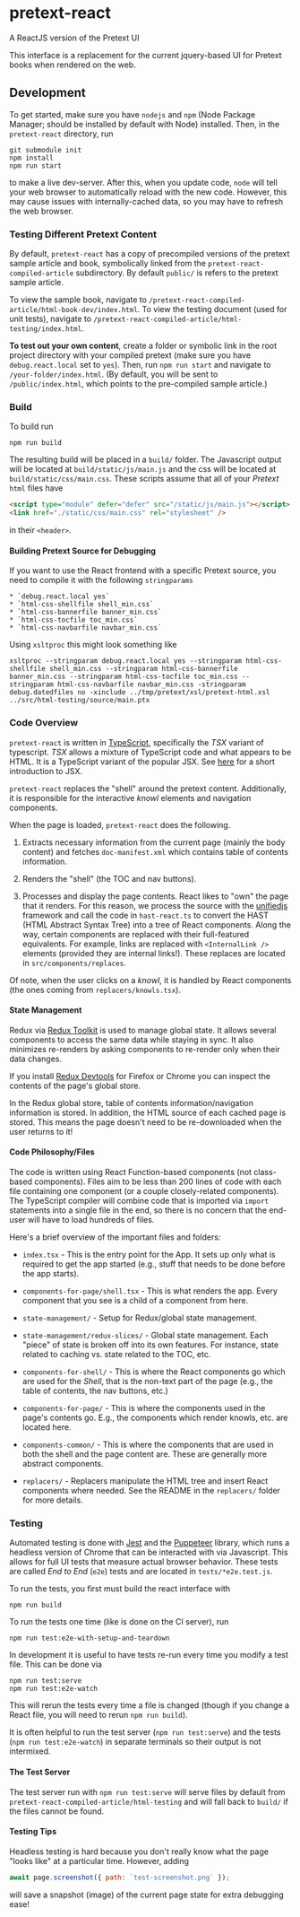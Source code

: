 # pretext-react

A ReactJS version of the Pretext UI

This interface is a replacement for the current jquery-based UI for Pretext
books when rendered on the web.

## Development

To get started, make sure you have `nodejs` and `npm` (Node Package Manager; should
be installed by default with Node) installed. Then, in the `pretext-react` directory, run

```
git submodule init
npm install
npm run start
```

to make a live dev-server. After this, when you update code, `node` will tell your
web browser to automatically reload with the new code. However, this may cause issues with
internally-cached data, so you may have to refresh the web browser.

### Testing Different Pretext Content

By default, `pretext-react` has a copy of precompiled versions of the pretext sample article and book, symbolically
linked from the `pretext-react-compiled-article` subdirectory. By default `public/` is refers to the pretext sample article.

To view the sample book, navigate to `/pretext-react-compiled-article/html-book-dev/index.html`. To view the testing document (used for unit tests),
navigate to `/pretext-react-compiled-article/html-testing/index.html`.

**To test out your own content**, create a folder or symbolic link in the root project directory with your
compiled pretext (make sure you have `debug.react.local` set to `yes`). Then, run `npm run start` and navigate to
`/your-folder/index.html`. (By default, you will be sent to `/public/index.html`, which points to the pre-compiled sample
article.)

### Build

To build run

```
npm run build
```

The resulting build will be placed in a `build/` folder. The Javascript output will be located
at `build/static/js/main.js` and the css will be located at `build/static/css/main.css`. These
scripts assume that all of your _Pretext_ `html` files have

```html
<script type="module" defer="defer" src="/static/js/main.js"></script>
<link href="./static/css/main.css" rel="stylesheet" />
```

in their `<header>`.

#### Building Pretext Source for Debugging

If you want to use the React frontend with a specific Pretext source, you need to compile it with the following
`stringparams`

    * `debug.react.local yes`
    * `html-css-shellfile shell_min.css`
    * `html-css-bannerfile banner_min.css`
    * `html-css-tocfile toc_min.css`
    * `html-css-navbarfile navbar_min.css`

Using `xsltproc` this might look something like

```
xsltproc --stringparam debug.react.local yes --stringparam html-css-shellfile shell_min.css --stringparam html-css-bannerfile banner_min.css --stringparam html-css-tocfile toc_min.css --stringparam html-css-navbarfile navbar_min.css -stringparam debug.datedfiles no -xinclude ../tmp/pretext/xsl/pretext-html.xsl ../src/html-testing/source/main.ptx
```

### Code Overview

`pretext-react` is written in [TypeScript](https://www.typescriptlang.org/), specifically the _TSX_ variant of typescript.
_TSX_ allows a mixture of TypeScript code and what appears to be HTML. It is a TypeScript variant of the popular JSX. See [here](https://www.reactenlightenment.com/react-jsx/5.1.html)
for a short introduction to JSX.

`pretext-react` replaces the "shell" around the pretext content. Additionally, it is responsible
for the interactive _knowl_ elements and navigation components.

When the page is loaded, `pretext-react` does the following.

1. Extracts necessary information from the current page (mainly the body content) and fetches `doc-manifest.xml` which contains table of contents information.

2. Renders the "shell" (the TOC and nav buttons).

3. Processes and display the page contents. React likes to "own" the page that it renders. For this reason, we process the source with the [unifiedjs](http://unifiedjs.com/) framework and call the code in `hast-react.ts` to convert the HAST (HTML Abstract Syntax Tree) into a tree of React components. Along the way, certain components are replaced with their full-featured equivalents. For example, links are replaced with `<InternalLink />` elements (provided they are internal links!). These replaces are located in `src/components/replaces`.

Of note, when the user clicks on a _knowl_, it is handled by React components (the ones coming from `replacers/knowls.tsx`).

#### State Management

Redux via [Redux Toolkit](https://redux-toolkit.js.org/) is used to manage global state. It allows several components to access the same
data while staying in sync. It also minimizes re-renders by asking components to re-render only when their data changes.

If you install [Redux Devtools](https://chrome.google.com/webstore/detail/redux-devtools/lmhkpmbekcpmknklioeibfkpmmfibljd?hl=en) for
Firefox or Chrome you can inspect the contents of the page's global store.

In the Redux global store, table of contents information/navigation information is stored. In addition, the HTML source of each
cached page is stored. This means the page doesn't need to be re-downloaded when the user returns to it!

#### Code Philosophy/Files

The code is written using React Function-based components (not class-based components). Files aim to be less than 200 lines of code
with each file containing one component (or a couple closely-related components). The TypeScript compiler will combine code
that is imported via `import` statements into a single file in the end, so there is no concern that the end-user will have to load
hundreds of files.

Here's a brief overview of the important files and folders:

-   `index.tsx` - This is the entry point for the App. It sets up only what is required to get the app started (e.g., stuff that needs to
    be done before the app starts).

-   `components-for-page/shell.tsx` - This is what renders the app. Every component that you see is a child of a component from here.

-   `state-management/` - Setup for Redux/global state management.

-   `state-management/redux-slices/` - Global state management. Each "piece" of state is broken off into its own features. For instance, state related to caching
    vs. state related to the TOC, etc.

-   `components-for-shell/` - This is where the React components go which are used for the _Shell_, that is the non-text part of the page (e.g., the table of contents, the nav buttons, etc.)

-   `components-for-page/` - This is where the components used in the page's contents go. E.g., the components which render knowls, etc. are located here.

-   `components-common/` - This is where the components that are used in both the shell and the page content are. These are generally more abstract components.

-   `replacers/` - Replacers manipulate the HTML tree and insert React components where needed. See the README in the `replacers/` folder for more details.

### Testing

Automated testing is done with [Jest](https://jestjs.io/) and the [Puppeteer](https://devdocs.io/puppeteer/) library, which runs a headless
version of Chrome that can be interacted with via Javascript. This allows for full UI tests that measure actual
browser behavior. These tests are called _End to End_ (`e2e`) tests and are located in `tests/*e2e.test.js`.

To run the tests, you first must build the react interface with

```
npm run build
```

To run the tests one time (like is done on the CI server), run

```
npm run test:e2e-with-setup-and-teardown
```

In development it is useful to have tests re-run every time you modify a test file. This can be done via

```
npm run test:serve
npm run test:e2e-watch
```

This will rerun the tests every time a file is changed (though if you change a React file, you will need to rerun `npm run build`).

It is often helpful to run the test server (`npm run test:serve`) and the tests (`npm run test:e2e-watch`) in separate terminals
so their output is not intermixed.

#### The Test Server

The test server run with `npm run test:serve` will serve files by default from `pretext-react-compiled-article/html-testing`
and will fall back to `build/` if the files cannot be found.

#### Testing Tips

Headless testing is hard because you don't really know what the page "looks like" at a particular time.
However, adding

```javascript
await page.screenshot({ path: `test-screenshot.png` });
```

will save a snapshot (image) of the current page state for extra debugging ease!
